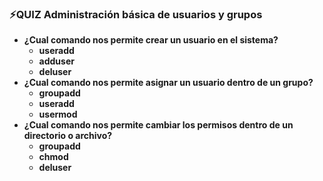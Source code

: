 ### **⚡️QUIZ Administración básica de usuarios y grupos**

- **¿Cual comando nos permite crear un usuario en el sistema?**
    - **useradd**
    - **adduser**
    - **deluser**
- **¿Cual comando nos permite asignar un usuario dentro de un grupo?**
    - **groupadd**
    - **useradd**
    - **usermod**
- **¿Cual comando nos permite cambiar los permisos dentro de un directorio o archivo?**
    - **groupadd**
    - **chmod**
    - **deluser**
    
